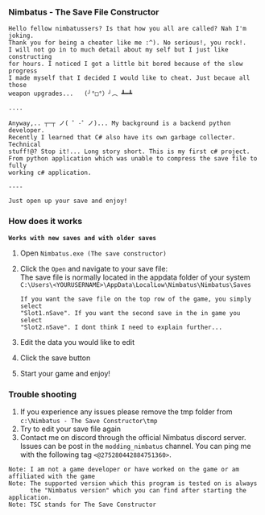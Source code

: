 ### Nimbatus - The Save File Constructor

    Hello fellow nimbatussers? Is that how you all are called? Nah I'm joking.
    Thank you for being a cheater like me :^). No serious!, you rock!.
    I will not go in to much detail about my self but I just like constructing 
    for hours. I noticed I got a little bit bored because of the slow progress
    I made myself that I decided I would like to cheat. Just becaue all those
    weapon upgrades...   (╯°□°）╯︵ ┻━┻

    ....

    Anyway,.. ┬─┬ ノ( ゜-゜ノ)... My background is a backend python developer.
    Recently I learned that C# also have its own garbage collecter. Technical
    stuff!@? Stop it!... Long story short. This is my first c# project.
    From python application which was unable to compress the save file to fully
    working c# application.

    ----

    Just open up your save and enjoy!

### How does it works

**`Works with new saves and with older saves`**

1. Open `Nimbatus.exe (The save constructor)`
2. Click the `Open` and navigate to your save file:
\
    The save file is normally located in the appdata folder of your system \
    `C:\Users\<YOURUSERNAME>\AppData\LocalLow\Nimbatus\Nimbatus\Saves`

    ```
    If you want the save file on the top row of the game, you simply select
    "Slot1.nSave". If you want the second save in the in game you select 
    "Slot2.nSave". I dont think I need to explain further...
    ```
3. Edit the data you would like to edit
4. Click the save button
5. Start your game and enjoy!

### Trouble shooting

1. If you experience any issues please remove the tmp folder from \
    `c:\Nimbatus - The Save Constructor\tmp`
2. Try to edit your save file again
3. Contact me on discord through the official Nimbatus discord server. \
    Issues can be post in the `modding_nimbatus` channel. You can ping me \
    with the following tag `<@275280442884751360>`. 

```
Note: I am not a game developer or have worked on the game or am affiliated with the game 
Note: The supported version which this program is tested on is always
      the "Nimbatus version" which you can find after starting the application.
Note: TSC stands for The Save Constructor
```